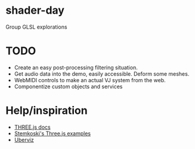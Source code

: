 # shader-day

Group GLSL explorations

# TODO

* Create an easy post-processing filtering situation.
* Get audio data into the demo, easily accessible. Deform some meshes.
* WebMIDI controls to make an actual VJ system from the web.
* Componentize custom objects and services

# Help/inspiration

* [THREE.js docs](http://threejs.org/docs/)
* [Stemkoski's Three.js examples](http://stemkoski.github.io/Three.js/)
* [Uberviz](http://www.airtightinteractive.com/demos/js/uberviz/wordproblems/)
